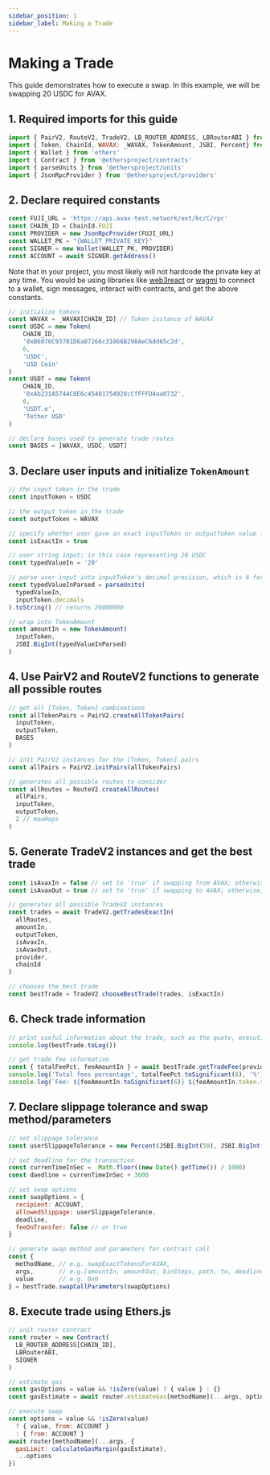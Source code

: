 ```yaml
---
sidebar_position: 1
sidebar_label: Making a Trade 
---
```


# Making a Trade 

This guide demonstrates how to execute a swap. In this example, we will be swapping 20 USDC for AVAX.

## 1. Required imports for this guide
```js
import { PairV2, RouteV2, TradeV2, LB_ROUTER_ADDRESS, LBRouterABI } from '@traderjoe-xyz/sdk-v2'
import { Token, ChainId, WAVAX: _WAVAX, TokenAmount, JSBI, Percent} from '@traderjoe-xyz/sdk'
import { Wallet } from 'ethers'
import { Contract } from '@ethersproject/contracts'
import { parseUnits } from '@ethersproject/units'
import { JsonRpcProvider } from '@ethersproject/providers'
```

## 2. Declare required constants
```js
const FUJI_URL = 'https://api.avax-test.network/ext/bc/C/rpc'
const CHAIN_ID = ChainId.FUJI
const PROVIDER = new JsonRpcProvider(FUJI_URL)
const WALLET_PK = "{WALLET_PRIVATE_KEY}"
const SIGNER = new Wallet(WALLET_PK, PROVIDER)
const ACCOUNT = await SIGNER.getAddress()
```
Note that in your project, you most likely will not hardcode the private key at any time. You would be using libraries like [web3react](https://github.com/Uniswap/web3-react) or [wagmi](https://wagmi.sh/) to connect to a wallet, sign messages, interact with contracts, and get the above constants.

```js
// initialize tokens
const WAVAX = _WAVAX[CHAIN_ID] // Token instance of WAVAX
const USDC = new Token(
    CHAIN_ID,
    '0xB6076C93701D6a07266c31066B298AeC6dd65c2d',
    6,
    'USDC',
    'USD Coin'
)
const USDT = new Token(
    CHAIN_ID,
    '0xAb231A5744C8E6c45481754928cCfFFFD4aa0732',
    6,
    'USDT.e',
    'Tether USD'
)

// declare bases used to generate trade routes
const BASES = [WAVAX, USDC, USDT] 
```

## 3. Declare user inputs and initialize `TokenAmount`
```js
// the input token in the trade
const inputToken = USDC

// the output token in the trade
const outputToken = WAVAX

// specify whether user gave an exact inputToken or outputToken value for the trade
const isExactIn = true

// user string input; in this case representing 20 USDC
const typedValueIn = '20' 

// parse user input into inputToken's decimal precision, which is 6 for USDC
const typedValueInParsed = parseUnits( 
  typedValueIn, 
  inputToken.decimals
).toString() // returns 20000000

// wrap into TokenAmount
const amountIn = new TokenAmount(
  inputToken, 
  JSBI.BigInt(typedValueInParsed)
) 
```

## 4. Use PairV2 and RouteV2 functions to generate all possible routes
```js
// get all [Token, Token] combinations 
const allTokenPairs = PairV2.createAllTokenPairs(
  inputToken,
  outputToken,
  BASES
)

// init PairV2 instances for the [Token, Token] pairs
const allPairs = PairV2.initPairs(allTokenPairs) 

// generates all possible routes to consider
const allRoutes = RouteV2.createAllRoutes(
  allPairs,
  inputToken,
  outputToken,
  2 // maxHops 
) 
```

## 5. Generate TradeV2 instances and get the best trade
```js
const isAvaxIn = false // set to 'true' if swapping from AVAX; otherwise, 'false'
const isAvaxOut = true // set to 'true' if swapping to AVAX; otherwise, 'false'

// generates all possible TradeV2 instances
const trades = await TradeV2.getTradesExactIn(
  allRoutes,
  amountIn,
  outputToken,
  isAvaxIn,
  isAvaxOut, 
  provider,
  chainId
) 

// chooses the best trade 
const bestTrade = TradeV2.chooseBestTrade(trades, isExactIn)
```

## 6. Check trade information
```js
// print useful information about the trade, such as the quote, executionPrice, fees, etc
console.log(bestTrade.toLog())

// get trade fee information
const { totalFeePct, feeAmountIn } = await bestTrade.getTradeFee(provider)
console.log('Total fees percentage', totalFeePct.toSignificant(6), '%')
console.log(`Fee: ${feeAmountIn.toSignificant(6)} ${feeAmountIn.token.symbol}`)
```

## 7. Declare slippage tolerance and swap method/parameters
```js
// set slippage tolerance
const userSlippageTolerance = new Percent(JSBI.BigInt(50), JSBI.BigInt(10000)) // 0.5%

// set deadline for the transaction
const currenTimeInSec =  Math.floor((new Date().getTime()) / 1000)
const daedline = currenTimeInSec + 3600

// set swap options
const swapOptions = {
  recipient: ACCOUNT, 
  allowedSlippage: userSlippageTolerance, 
  deadline,
  feeOnTransfer: false // or true
}

// generate swap method and parameters for contract call
const {
  methodName, // e.g. swapExactTokensForAVAX,
  args,       // e.g.[amountIn, amountOut, binSteps, path, to, deadline]
  value       // e.g. 0x0
} = bestTrade.swapCallParameters(swapOptions)

```
## 8. Execute trade using Ethers.js
```js
// init router contract
const router = new Contract(
  LB_ROUTER_ADDRESS[CHAIN_ID],
  LBRouterABI,
  SIGNER
)

// estimate gas
const gasOptions = value && !isZero(value) ? { value } : {} 
const gasEstimate = await router.estimateGas[methodName](...args, options)

// execute swap
const options = value && !isZero(value) 
  ? { value, from: ACCOUNT }
  : { from: ACCOUNT }
await router[methodName](...args, {
  gasLimit: calculateGasMargin(gasEstimate),
  ...options
})
```